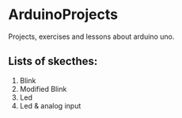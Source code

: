 # ArduinoProjects
Projects, exercises and lessons about arduino uno.

## Lists of skecthes:
1) Blink
2) Modified Blink
3) Led
4) Led & analog input
